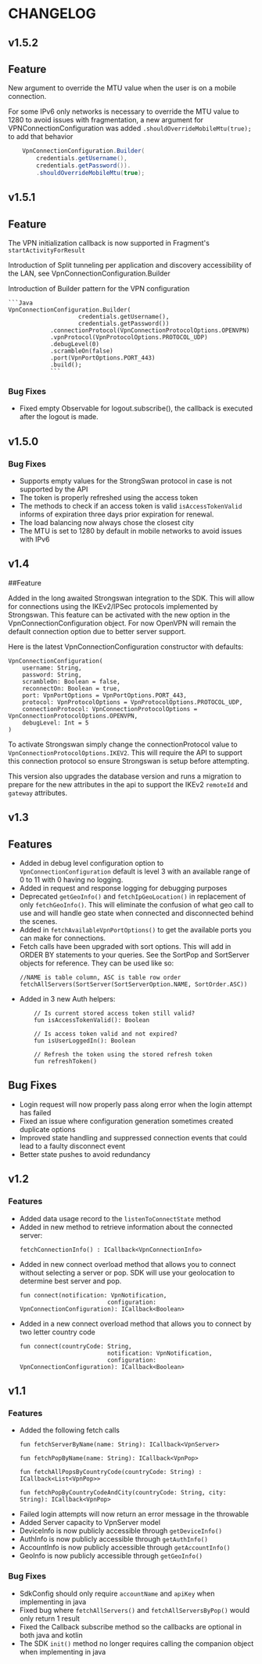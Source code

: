 # CHANGELOG

## v1.5.2

## Feature

New argument to override the MTU value when the user is on a mobile connection.

For some IPv6 only networks is necessary to override the MTU value to 1280
 to avoid issues with fragmentation, a new argument for 
 VPNConnectionConfiguration was added  `.shouldOverrideMobileMtu(true);` to
 add that behavior

```Java 
    VpnConnectionConfiguration.Builder(
        credentials.getUsername(),
        credentials.getPassword()).
        .shouldOverrideMobileMtu(true);
```


## v1.5.1

## Feature

The VPN initialization callback is now supported in Fragment's `startActivityForResult` 

Introduction of Split tunneling per application and discovery accessibility of the LAN,
 see VpnConnectionConfiguration.Builder

Introduction of Builder pattern for the VPN configuration

    ```Java
    VpnConnectionConfiguration.Builder(
                        credentials.getUsername(),
                        credentials.getPassword())
                .connectionProtocol(VpnConnectionProtocolOptions.OPENVPN)
                .vpnProtocol(VpnProtocolOptions.PROTOCOL_UDP)
                .debugLevel(0)
                .scrambleOn(false)
                .port(VpnPortOptions.PORT_443)
                .build();
                ```
                
### Bug Fixes
* Fixed empty Observable for logout.subscribe(), the callback is executed after the logout is made. 

## v1.5.0

### Bug Fixes

* Supports empty values for the StrongSwan protocol in case is not supported by the API
* The token is properly refreshed using the access token 
* The methods to check if an access token is valid `isAccessTokenValid` informs of expiration 
three days prior expiration for renewal.
* The load balancing now always chose the closest city 
* The MTU is set to 1280 by default in mobile networks to avoid issues with IPv6
  
## v1.4

##Feature

Added in the long awaited Strongswan integration to the SDK. This will allow for connections
using the IKEv2/IPSec protocols implemented by Strongswan. This feature can be activated with 
the new option in the VpnConnectionConfiguration object. For now OpenVPN will remain the default
connection option due to better server support.

Here is the latest VpnConnectionConfiguration constructor with defaults: 

    VpnConnectionConfiguration(
        username: String,
        password: String,
        scrambleOn: Boolean = false,
        reconnectOn: Boolean = true,
        port: VpnPortOptions = VpnPortOptions.PORT_443,
        protocol: VpnProtocolOptions = VpnProtocolOptions.PROTOCOL_UDP,
        connectionProtocol: VpnConnectionProtocolOptions = VpnConnectionProtocolOptions.OPENVPN,
        debugLevel: Int = 5
    )
    
To activate Strongswan simply change the connectionProtocol value to `VpnConnectionProtocolOptions.IKEV2`.
This will require the API to support this connection protocol so ensure Strongswan is setup before
attempting.

This version also upgrades the database version and runs a migration to prepare for the new attributes
in the api to support the IKEv2 `remoteId` and `gateway` attributes.

    

## v1.3

## Features

* Added in debug level configuration option to `VpnConnectionConfiguration` default is level 3 with an available
range of 0 to 11 with 0 having no logging.
* Added in request and response logging for debugging purposes
* Deprecated `getGeoInfo()` and `fetchIpGeoLocation()` in replacement of only `fetchGeoInfo()`. 
This will eliminate the confusion of what geo call to use and will handle geo state when 
connected and disconnected behind the scenes.
* Added in `fetchAvailableVpnPortOptions()` to get the available ports you can make for connections.
* Fetch calls have been upgraded with sort options. This will add in ORDER BY statements to your queries.
See the SortPop and SortServer objects for reference. They can be used like so:
    ```
    //NAME is table column, ASC is table row order
    fetchAllServers(SortServer(SortServerOption.NAME, SortOrder.ASC))
    ```
* Added in 3 new Auth helpers:
    ```
        // Is current stored access token still valid?
        fun isAccessTokenValid(): Boolean
        
        // Is access token valid and not expired?
        fun isUserLoggedIn(): Boolean
        
        // Refresh the token using the stored refresh token
        fun refreshToken()
    ```
    
## Bug Fixes

* Login request will now properly pass along error when the login attempt has failed
* Fixed an issue where configuration generation sometimes created duplicate options
* Improved state handling and suppressed connection events that could lead to a faulty disconnect event
* Better state pushes to avoid redundancy

## v1.2

### Features

* Added data usage record to the `listenToConnectState` method
* Added in new method to retrieve information about the connected server:
    ```
    fetchConnectionInfo() : ICallback<VpnConnectionInfo>
    ```
* Added in new connect overload method that allows you to connect without selecting
a server or pop. SDK will use your geolocation to determine best server and pop.
    ```
    fun connect(notification: VpnNotification,
                             configuration: VpnConnectionConfiguration): ICallback<Boolean>
    ```
* Added in a new connect overload method that allows you to connect by two letter country code
    ```
    fun connect(countryCode: String,
                             notification: VpnNotification,
                             configuration: VpnConnectionConfiguration): ICallback<Boolean>
    ```

## v1.1

### Features

* Added the following fetch calls
    ```
    fun fetchServerByName(name: String): ICallback<VpnServer>

    fun fetchPopByName(name: String): ICallback<VpnPop>

    fun fetchAllPopsByCountryCode(countryCode: String) : ICallback<List<VpnPop>>

    fun fetchPopByCountryCodeAndCity(countryCode: String, city: String): ICallback<VpnPop>
    ```
* Failed login attempts will now return an error message in the throwable
* Added Server capacity to VpnServer model
* DeviceInfo is now publicly accessible through `getDeviceInfo()`
* AuthInfo is now publicly accessible through `getAuthInfo()`
* AccountInfo is now publicly accessible through `getAccountInfo()`
* GeoInfo is now publicly accessible through `getGeoInfo()`

### Bug Fixes

* SdkConfig should only require `accountName` and `apiKey` when implementing in java
* Fixed bug where `fetchAllServers()` and `fetchAllServersByPop()` would only return 1 result
* Fixed the Callback subscribe method so the callbacks are optional in both java and kotlin
* The SDK `init()` method no longer requires calling the companion object when implementing in java